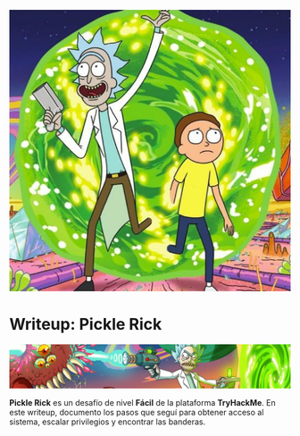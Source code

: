![Logo de Pickle Rick](Images/pickle_logo.jpeg)

# Writeup: Pickle Rick

![Banner de Pickle Rick](Images/pickle_banner.png)

**Pickle Rick** es un desafío de nivel **Fácil** de la plataforma **TryHackMe**. En este writeup, documento los pasos que seguí para obtener acceso al sistema, escalar privilegios y encontrar las banderas.
